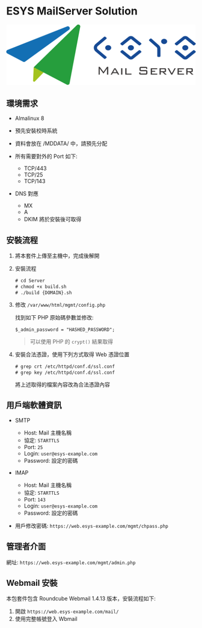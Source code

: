 # ESYS MailServer Solution

![image](mgmt/images/ESmail-logo.png)

## 環境需求

* Almalinux 8
* 預先安裝校時系統
* 資料會放在 /MDDATA/ 中，請預先分配
* 所有需要對外的 Port 如下:

    * TCP/443
    * TCP/25
    * TCP/143

* DNS 對應
    * MX
    * A
    * DKIM 將於安裝後可取得

## 安裝流程

1. 將本套件上傳至主機中，完成後解開
2. 安裝流程

    ```
    # cd Server
    # chmod +x build.sh
    # ./build {DOMAIN}.sh
    ```
3. 修改 `/var/www/html/mgmt/config.php` 

    找到如下 PHP 原始碼參數並修改:
    
    ```
    $_admin_password = "HASHED_PASSWORD";
    ```

    > 可以使用 PHP 的 `crypt()` 結果取得


4. 安裝合法憑證，使用下列方式取得 Web 憑證位置

    ```=
    # grep crt /etc/httpd/conf.d/ssl.conf
    # grep key /etc/httpd/conf.d/ssl.conf
    ```

    將上述取得的檔案內容改為合法憑證內容

## 用戶端軟體資訊

* SMTP

    * Host: Mail 主機名稱
    * 協定: `STARTTLS`
    * Port: `25`
    * Login: `user@esys-example.com`
    * Password: 設定的密碼

* IMAP

    * Host: Mail 主機名稱
    * 協定: `STARTTLS`
    * Port: `143`
    * Login: `user@esys-example.com`
    * Password: 設定的密碼

* 用戶修改密碼: `https://web.esys-example.com/mgmt/chpass.php`

## 管理者介面

網址: `https://web.esys-example.com/mgmt/admin.php`

## Webmail 安裝

本包套件包含 Roundcube Webmail 1.4.13 版本，安裝流程如下:

1. 開啟 `https://web.esys-example.com/mail/`
2. 使用完整帳號登入 Wbmail